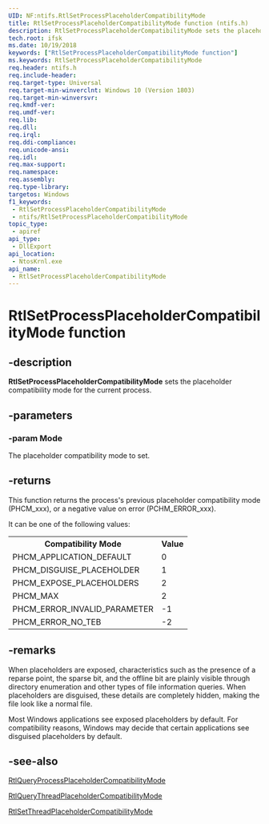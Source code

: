 ```yaml
---
UID: NF:ntifs.RtlSetProcessPlaceholderCompatibilityMode
title: RtlSetProcessPlaceholderCompatibilityMode function (ntifs.h)
description: RtlSetProcessPlaceholderCompatibilityMode sets the placeholder compatibility mode for the current process.
tech.root: ifsk
ms.date: 10/19/2018
keywords: ["RtlSetProcessPlaceholderCompatibilityMode function"]
ms.keywords: RtlSetProcessPlaceholderCompatibilityMode
req.header: ntifs.h
req.include-header: 
req.target-type: Universal
req.target-min-winverclnt: Windows 10 (Version 1803)
req.target-min-winversvr: 
req.kmdf-ver: 
req.umdf-ver: 
req.lib: 
req.dll: 
req.irql: 
req.ddi-compliance: 
req.unicode-ansi: 
req.idl: 
req.max-support: 
req.namespace: 
req.assembly: 
req.type-library: 
targetos: Windows
f1_keywords:
 - RtlSetProcessPlaceholderCompatibilityMode
 - ntifs/RtlSetProcessPlaceholderCompatibilityMode
topic_type:
 - apiref
api_type:
 - DllExport
api_location:
 - NtosKrnl.exe
api_name:
 - RtlSetProcessPlaceholderCompatibilityMode
---
```


# RtlSetProcessPlaceholderCompatibilityMode function


## -description

**RtlSetProcessPlaceholderCompatibilityMode** sets the placeholder compatibility mode for the current process.

## -parameters

### -param Mode

The placeholder compatibility mode to set.

## -returns

This function returns the process's previous placeholder compatibility mode (PHCM_xxx), or a negative value on error (PCHM_ERROR_xxx).

It can be one of the following values:

<table>
<tr>
<th>Compatibility Mode</th>
<th>Value</th>
</tr>
<tr>
<td>PHCM_APPLICATION_DEFAULT</td>
<td>0</td>
</tr>
<tr>
<td>PHCM_DISGUISE_PLACEHOLDER</td>
<td>1</td>
</tr>
<tr>
<td>PHCM_EXPOSE_PLACEHOLDERS</td>
<td>2</td>
</tr>
<tr>
<td>PHCM_MAX </td>
<td>2</td>
</tr>
<tr>
<td>PHCM_ERROR_INVALID_PARAMETER</td>
<td>-1</td>
</tr>
<tr>
<td>PHCM_ERROR_NO_TEB</td>
<td>-2</td>
</tr>
</table>

## -remarks

When placeholders are exposed, characteristics such as the presence of a reparse point, the sparse bit, and the offline bit are plainly visible through directory enumeration and other types of file information queries. When placeholders are disguised, these details are completely hidden, making the file look like a normal file.

Most Windows applications see exposed placeholders by default. For compatibility reasons, Windows may decide that certain applications see disguised placeholders by default.

## -see-also

[RtlQueryProcessPlaceholderCompatibilityMode](./nf-ntifs-rtlqueryprocessplaceholdercompatibilitymode.md)

[RtlQueryThreadPlaceholderCompatibilityMode](./nf-ntifs-rtlquerythreadplaceholdercompatibilitymode.md)

[RtlSetThreadPlaceholderCompatibilityMode](./nf-ntifs-rtlsetthreadplaceholdercompatibilitymode.md)

